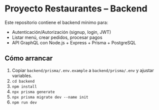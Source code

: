 # Proyecto Restaurantes – Backend

Este repositorio contiene el backend mínimo para:
- Autenticación/Autorización (signup, login, JWT)  
- Listar menú, crear pedidos, procesar pagos  
- API GraphQL con Node.js + Express + Prisma + PostgreSQL  

## Cómo arrancar

1. Copiar `backend/prisma/.env.example` a `backend/prisma/.env` y ajustar variables.  
2. `cd backend`  
3. `npm install`  
4. `npx prisma generate`  
5. `npx prisma migrate dev --name init`  
6. `npm run dev`  
